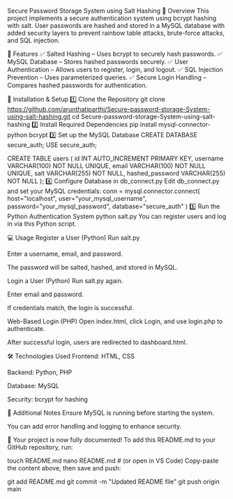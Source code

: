 Secure Password Storage System using Salt Hashing 🔐
Overview
This project implements a secure authentication system using bcrypt hashing with salt. User passwords are hashed and stored in a MySQL database with added security layers to prevent rainbow table attacks, brute-force attacks, and SQL injection.

📌 Features
✅ Salted Hashing – Uses bcrypt to securely hash passwords.
✅ MySQL Database – Stores hashed passwords securely.
✅ User Authentication – Allows users to register, login, and logout.
✅ SQL Injection Prevention – Uses parameterized queries.
✅ Secure Login Handling – Compares hashed passwords for authentication.

🔹 Installation & Setup
1️⃣ Clone the Repository
git clone https://github.com/arunthatiparthi/Secure-password-storage-System-using-salt-hashing.git
cd Secure-password-storage-System-using-salt-hashing
2️⃣ Install Required Dependencies
pip install mysql-connector-python bcrypt
3️⃣ Set up the MySQL Database
CREATE DATABASE secure_auth;
USE secure_auth;

CREATE TABLE users (
    id INT AUTO_INCREMENT PRIMARY KEY,
    username VARCHAR(100) NOT NULL UNIQUE,
    email VARCHAR(100) NOT NULL UNIQUE,
    salt VARCHAR(255) NOT NULL,
    hashed_password VARCHAR(255) NOT NULL
);
4️⃣ Configure Database in db_connect.py
Edit db_connect.py and set your MySQL credentials:
conn = mysql.connector.connect(
    host="localhost",
    user="your_mysql_username",
    password="your_mysql_password",
    database="secure_auth"
)
5️⃣ Run the Python Authentication System
python salt.py
You can register users and log in via this Python script.

💻 Usage
Register a User (Python)
Run salt.py

Enter a username, email, and password.

The password will be salted, hashed, and stored in MySQL.

Login a User (Python)
Run salt.py again.

Enter email and password.

If credentials match, the login is successful.

Web-Based Login (PHP)
Open index.html, click Login, and use login.php to authenticate.

After successful login, users are redirected to dashboard.html.

🛠 Technologies Used
Frontend: HTML, CSS

Backend: Python, PHP

Database: MySQL

Security: bcrypt for hashing

🔗 Additional Notes
Ensure MySQL is running before starting the system.

You can add error handling and logging to enhance security.

🚀 Your project is now fully documented!
To add this README.md to your GitHub repository, run:

touch README.md
nano README.md  # (or open in VS Code)
Copy-paste the content above, then save and push:


git add README.md
git commit -m "Updated README file"
git push origin main
